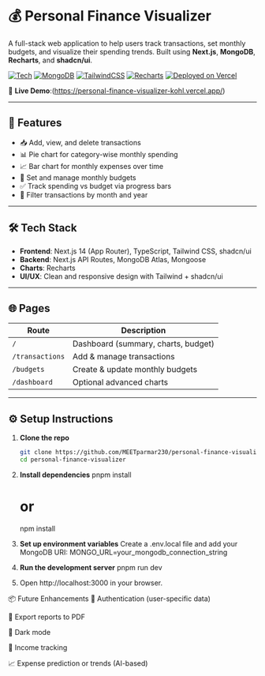 # 💰 Personal Finance Visualizer

A full-stack web application to help users track transactions, set monthly budgets, and visualize their spending trends. Built using **Next.js**, **MongoDB**, **Recharts**, and **shadcn/ui**.

[![Tech](https://img.shields.io/badge/Next.js-14-blue?logo=nextdotjs)](https://nextjs.org)
[![MongoDB](https://img.shields.io/badge/Database-MongoDB-green?logo=mongodb)](https://www.mongodb.com/)
[![TailwindCSS](https://img.shields.io/badge/Style-TailwindCSS-blue?logo=tailwindcss)](https://tailwindcss.com/)
[![Recharts](https://img.shields.io/badge/Charts-Recharts-orange)](https://recharts.org/)
[![Deployed on Vercel](https://img.shields.io/badge/Deploy-Vercel-black?logo=vercel)](https://vercel.com/)

🔗 **Live Demo**:(https://personal-finance-visualizer-kohl.vercel.app/)

---

## 🚀 Features

- 📥 Add, view, and delete transactions
- 📊 Pie chart for category-wise monthly spending
- 📈 Bar chart for monthly expenses over time
- 📌 Set and manage monthly budgets
- ✅ Track spending vs budget via progress bars
- 📅 Filter transactions by month and year

---

## 🛠️ Tech Stack

- **Frontend**: Next.js 14 (App Router), TypeScript, Tailwind CSS, shadcn/ui
- **Backend**: Next.js API Routes, MongoDB Atlas, Mongoose
- **Charts**: Recharts
- **UI/UX**: Clean and responsive design with Tailwind + shadcn/ui

---

## 🌐 Pages

| Route           | Description                          |
|----------------|--------------------------------------|
| `/`            | Dashboard (summary, charts, budget)  |
| `/transactions`| Add & manage transactions            |
| `/budgets`     | Create & update monthly budgets      |
| `/dashboard`   | Optional advanced charts             |

---

## ⚙️ Setup Instructions

1. **Clone the repo**
   ```bash
   git clone https://github.com/MEETparmar230/personal-finance-visualizer.git
   cd personal-finance-visualizer

2. **Install dependencies**
   pnpm install
   # or
   npm install

3. **Set up environment variables**
   Create a .env.local file and add your MongoDB URI:
   MONGO_URL=your_mongodb_connection_string

4. **Run the development server**
   pnpm run dev

5. Open http://localhost:3000 in your browser.

📦 Future Enhancements
🔐 Authentication (user-specific data)

📄 Export reports to PDF

🌙 Dark mode

💸 Income tracking

📈 Expense prediction or trends (AI-based)
